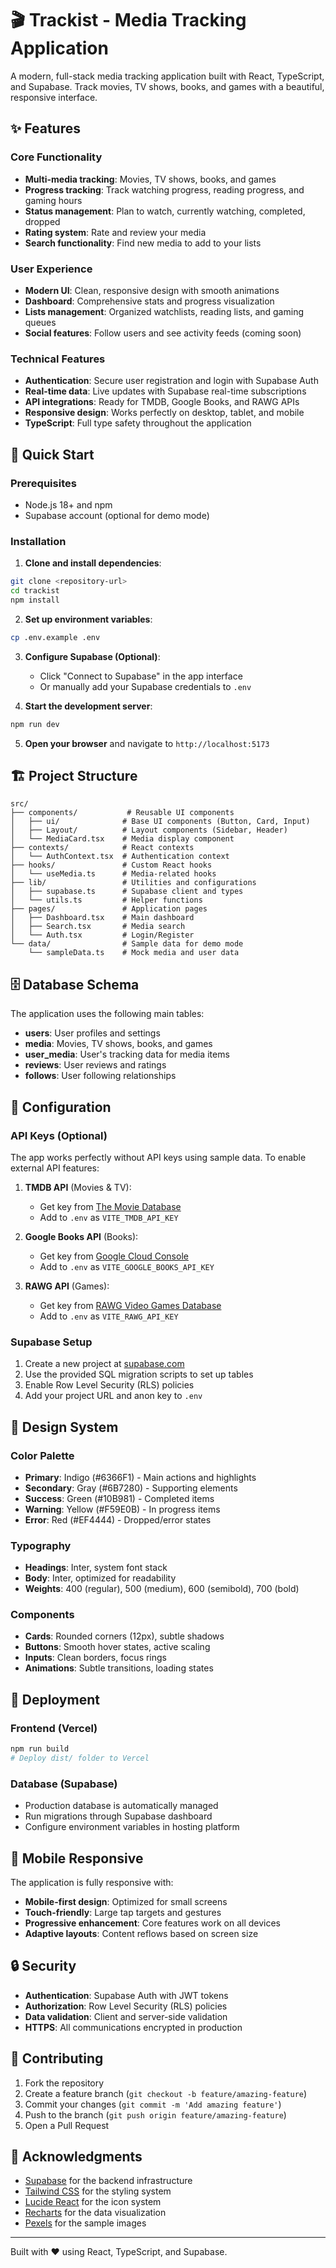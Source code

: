 # 🎬 Trackist - Media Tracking Application

A modern, full-stack media tracking application built with React, TypeScript, and Supabase. Track movies, TV shows, books, and games with a beautiful, responsive interface.

## ✨ Features

### Core Functionality
- **Multi-media tracking**: Movies, TV shows, books, and games
- **Progress tracking**: Track watching progress, reading progress, and gaming hours
- **Status management**: Plan to watch, currently watching, completed, dropped
- **Rating system**: Rate and review your media
- **Search functionality**: Find new media to add to your lists

### User Experience
- **Modern UI**: Clean, responsive design with smooth animations
- **Dashboard**: Comprehensive stats and progress visualization
- **Lists management**: Organized watchlists, reading lists, and gaming queues
- **Social features**: Follow users and see activity feeds (coming soon)

### Technical Features
- **Authentication**: Secure user registration and login with Supabase Auth
- **Real-time data**: Live updates with Supabase real-time subscriptions
- **API integrations**: Ready for TMDB, Google Books, and RAWG APIs
- **Responsive design**: Works perfectly on desktop, tablet, and mobile
- **TypeScript**: Full type safety throughout the application

## 🚀 Quick Start

### Prerequisites
- Node.js 18+ and npm
- Supabase account (optional for demo mode)

### Installation

1. **Clone and install dependencies**:
```bash
git clone <repository-url>
cd trackist
npm install
```

2. **Set up environment variables**:
```bash
cp .env.example .env
```

3. **Configure Supabase (Optional)**:
   - Click "Connect to Supabase" in the app interface
   - Or manually add your Supabase credentials to `.env`

4. **Start the development server**:
```bash
npm run dev
```

5. **Open your browser** and navigate to `http://localhost:5173`

## 🏗️ Project Structure

```
src/
├── components/           # Reusable UI components
│   ├── ui/              # Base UI components (Button, Card, Input)
│   ├── Layout/          # Layout components (Sidebar, Header)
│   └── MediaCard.tsx    # Media display component
├── contexts/            # React contexts
│   └── AuthContext.tsx  # Authentication context
├── hooks/               # Custom React hooks
│   └── useMedia.ts      # Media-related hooks
├── lib/                 # Utilities and configurations
│   ├── supabase.ts      # Supabase client and types
│   └── utils.ts         # Helper functions
├── pages/               # Application pages
│   ├── Dashboard.tsx    # Main dashboard
│   ├── Search.tsx       # Media search
│   └── Auth.tsx         # Login/Register
└── data/                # Sample data for demo mode
    └── sampleData.ts    # Mock media and user data
```

## 🗄️ Database Schema

The application uses the following main tables:

- **users**: User profiles and settings
- **media**: Movies, TV shows, books, and games
- **user_media**: User's tracking data for media items
- **reviews**: User reviews and ratings
- **follows**: User following relationships

## 🔧 Configuration

### API Keys (Optional)

The app works perfectly without API keys using sample data. To enable external API features:

1. **TMDB API** (Movies & TV):
   - Get key from [The Movie Database](https://developers.themoviedb.org/3)
   - Add to `.env` as `VITE_TMDB_API_KEY`

2. **Google Books API** (Books):
   - Get key from [Google Cloud Console](https://console.cloud.google.com/)
   - Add to `.env` as `VITE_GOOGLE_BOOKS_API_KEY`

3. **RAWG API** (Games):
   - Get key from [RAWG Video Games Database](https://rawg.io/apidocs)
   - Add to `.env` as `VITE_RAWG_API_KEY`

### Supabase Setup

1. Create a new project at [supabase.com](https://supabase.com)
2. Use the provided SQL migration scripts to set up tables
3. Enable Row Level Security (RLS) policies
4. Add your project URL and anon key to `.env`

## 🎨 Design System

### Color Palette
- **Primary**: Indigo (#6366F1) - Main actions and highlights
- **Secondary**: Gray (#6B7280) - Supporting elements
- **Success**: Green (#10B981) - Completed items
- **Warning**: Yellow (#F59E0B) - In progress items
- **Error**: Red (#EF4444) - Dropped/error states

### Typography
- **Headings**: Inter, system font stack
- **Body**: Inter, optimized for readability
- **Weights**: 400 (regular), 500 (medium), 600 (semibold), 700 (bold)

### Components
- **Cards**: Rounded corners (12px), subtle shadows
- **Buttons**: Smooth hover states, active scaling
- **Inputs**: Clean borders, focus rings
- **Animations**: Subtle transitions, loading states

## 🚀 Deployment

### Frontend (Vercel)
```bash
npm run build
# Deploy dist/ folder to Vercel
```

### Database (Supabase)
- Production database is automatically managed
- Run migrations through Supabase dashboard
- Configure environment variables in hosting platform

## 📱 Mobile Responsive

The application is fully responsive with:
- **Mobile-first design**: Optimized for small screens
- **Touch-friendly**: Large tap targets and gestures
- **Progressive enhancement**: Core features work on all devices
- **Adaptive layouts**: Content reflows based on screen size

## 🔒 Security

- **Authentication**: Supabase Auth with JWT tokens
- **Authorization**: Row Level Security (RLS) policies
- **Data validation**: Client and server-side validation
- **HTTPS**: All communications encrypted in production

## 🤝 Contributing

1. Fork the repository
2. Create a feature branch (`git checkout -b feature/amazing-feature`)
3. Commit your changes (`git commit -m 'Add amazing feature'`)
4. Push to the branch (`git push origin feature/amazing-feature`)
5. Open a Pull Request

## 🙏 Acknowledgments

- [Supabase](https://supabase.com) for the backend infrastructure
- [Tailwind CSS](https://tailwindcss.com) for the styling system
- [Lucide React](https://lucide.dev) for the icon system
- [Recharts](https://recharts.org) for the data visualization
- [Pexels](https://pexels.com) for the sample images

---

Built with ❤️ using React, TypeScript, and Supabase.
